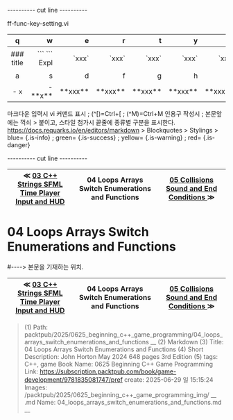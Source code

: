 
---------- cut line ----------

ff-func-key-setting.vi

| q     | w     | e     | r     | t     | y     | u     | i     | o     | p     |
:------:|------:|------:|------:|------:|------:|------:|------:|------:|------:|
|### title | \`\`\` \`\`\` Expl| \`xxx\`|\`xxx\`|\`xxx\`|\`xxx\`|\`xxx\`|\`xxx \`|\`xxx \`| 없 음 |
| a     | s     | d     | f     | g     | h     | j     | k     | l     |
|- `x`|- \*\*x\*\*| \*\*xxx\*\*| \*\*xxx\*\*| \*\*xxx\*\*| \*\*xxx\*\*| \*\*xxx\*\*| \*\*xxx\*\*| \*\*xxx\*\*|

마크다운 입력시 vi 커맨드 표시 ; (^[)=Ctrl+[ ; (^M)=Ctrl+M
인용구 작성시 ; 본문앞에는 꺽쇠 > 붙이고, 스타일 첨가시 끝줄에 종류별 구분을 표시한다.
https://docs.requarks.io/en/editors/markdown > Blockquotes > Stylings >
blue= {.is-info} ; green= {.is-success} ; yellow= {.is-warning} ; red= {.is-danger}

---------- cut line ----------

| ≪ [ 03 C++ Strings SFML Time Player Input and HUD ](/packtpub/2025/0625_beginning_c++_game_programming/03_c++_strings_sfml_time_player_input_and_hud) | 04 Loops Arrays Switch Enumerations and Functions | [ 05 Collisions Sound and End Conditions ](/packtpub/2025/0625_beginning_c++_game_programming/05_collisions_sound_and_end_conditions) ≫ |
|:----:|:----:|:----:|

# 04 Loops Arrays Switch Enumerations and Functions
#----> 본문을 기재하는 위치.



| ≪ [ 03 C++ Strings SFML Time Player Input and HUD ](/packtpub/2025/0625_beginning_c++_game_programming/03_c++_strings_sfml_time_player_input_and_hud) | 04 Loops Arrays Switch Enumerations and Functions | [ 05 Collisions Sound and End Conditions ](/packtpub/2025/0625_beginning_c++_game_programming/05_collisions_sound_and_end_conditions) ≫ |
|:----:|:----:|:----:|

> (1) Path: packtpub/2025/0625_beginning_c++_game_programming/04_loops_arrays_switch_enumerations_and_functions __
> (2) Markdown
> (3) Title: 04 Loops Arrays Switch Enumerations and Functions
> (4) Short Description: John Horton May 2024 648 pages 3rd Edition
> (5) tags: C++, game
> Book Name: 0625 Beginning C++ Game Programming
> Link: https://subscription.packtpub.com/book/game-development/9781835081747/pref
> create: 2025-06-29 일 15:15:24
> Images: /packtpub/2025/0625_beginning_c++_game_programming_img/ __
> .md Name: 04_loops_arrays_switch_enumerations_and_functions.md __

